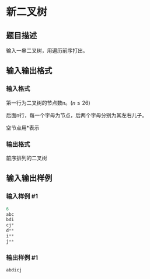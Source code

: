 # 新二叉树

## 题目描述

输入一串二叉树，用遍历前序打出。

## 输入输出格式

### 输入格式

第一行为二叉树的节点数n。($n \leq 26$)

后面n行，每一个字母为节点，后两个字母分别为其左右儿子。

空节点用\*表示

### 输出格式

前序排列的二叉树

## 输入输出样例

### 输入样例 #1

```cpp
6
abc
bdi
cj*
d**
i**
j**
```


### 输出样例 #1

```cpp
abdicj
```


